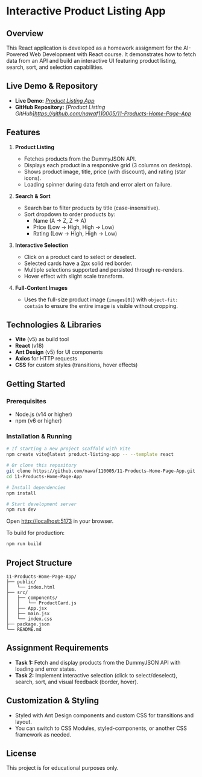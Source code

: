 # Interactive Product Listing App

## Overview
This React application is developed as a homework assignment for the AI-Powered Web Development with React course. It demonstrates how to fetch data from an API and build an interactive UI featuring product listing, search, sort, and selection capabilities.

## Live Demo & Repository
- **Live Demo:** _[Product Listing App](https://prducts.netlify.app/)_
- **GitHub Repository:** _[Product Listing GitHub]https://github.com/nawaf110005/11-Products-Home-Page-App_

## Features
1. **Product Listing**
   - Fetches products from the DummyJSON API.
   - Displays each product in a responsive grid (3 columns on desktop).
   - Shows product image, title, price (with discount), and rating (star icons).
   - Loading spinner during data fetch and error alert on failure.

2. **Search & Sort**
   - Search bar to filter products by title (case-insensitive).
   - Sort dropdown to order products by:
     - Name (A → Z, Z → A)
     - Price (Low → High, High → Low)
     - Rating (Low → High, High → Low)

3. **Interactive Selection**
   - Click on a product card to select or deselect.
   - Selected cards have a 2px solid red border.
   - Multiple selections supported and persisted through re-renders.
   - Hover effect with slight scale transform.

4. **Full-Content Images**
   - Uses the full-size product image (`images[0]`) with `object-fit: contain` to ensure the entire image is visible without cropping.

## Technologies & Libraries
- **Vite** (v5) as build tool
- **React** (v18)
- **Ant Design** (v5) for UI components
- **Axios** for HTTP requests
- **CSS** for custom styles (transitions, hover effects)

## Getting Started
### Prerequisites
- Node.js (v14 or higher)
- npm (v6 or higher)

### Installation & Running
```bash
# If starting a new project scaffold with Vite
npm create vite@latest product-listing-app -- --template react

# Or clone this repository
git clone https://github.com/nawaf110005/11-Products-Home-Page-App.git
cd 11-Products-Home-Page-App

# Install dependencies
npm install

# Start development server
npm run dev
```
Open [http://localhost:5173](http://localhost:5173) in your browser.

To build for production:
```bash
npm run build
```

## Project Structure
```
11-Products-Home-Page-App/
├── public/
│   └── index.html
├── src/
│   ├── components/
│   │   └── ProductCard.js
│   ├── App.jsx
│   ├── main.jsx
│   └── index.css
├── package.json
└── README.md
```

## Assignment Requirements
- **Task 1:** Fetch and display products from the DummyJSON API with loading and error states.
- **Task 2:** Implement interactive selection (click to select/deselect), search, sort, and visual feedback (border, hover).

## Customization & Styling
- Styled with Ant Design components and custom CSS for transitions and layout.
- You can switch to CSS Modules, styled-components, or another CSS framework as needed.

## License
This project is for educational purposes only.
